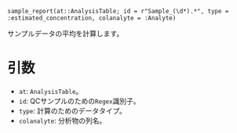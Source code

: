 ```
sample_report(at::AnalysisTable; id = r"Sample_(\d*).*", type = :estimated_concentration, colanalyte = :Analyte)
```

サンプルデータの平均を計算します。

# 引数

  * `at`: `AnalysisTable`。
  * `id`: QCサンプルのための`Regex`識別子。
  * `type`: 計算のためのデータタイプ。
  * `colanalyte`: 分析物の列名。
